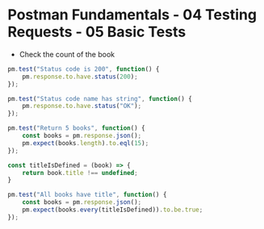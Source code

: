 # Postman Fundamentals - 04 Testing Requests - 05 Basic Tests

- Check the count of the book

```javascript
pm.test("Status code is 200", function() {
    pm.response.to.have.status(200);
});

pm.test("Status code name has string", function() {
    pm.response.to.have.status("OK");
});

pm.test("Return 5 books", function() {
    const books = pm.response.json();
    pm.expect(books.length).to.eql(15);
});

const titleIsDefined = (book) => {
    return book.title !== undefined;
}

pm.test("All books have title", function() {
    const books = pm.response.json();
    pm.expect(books.every(titleIsDefined)).to.be.true;
});
```